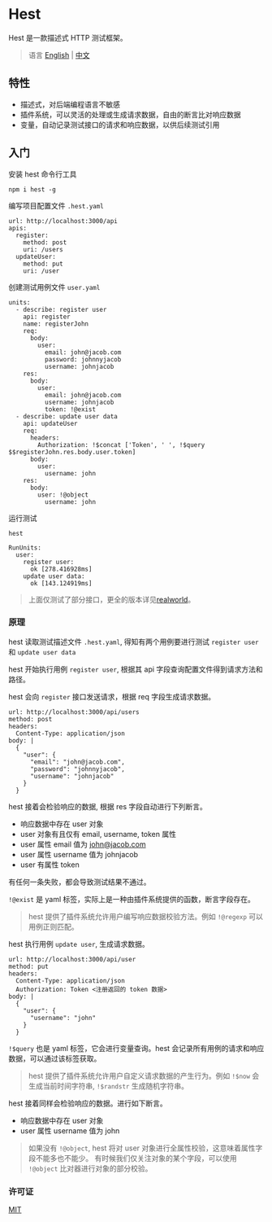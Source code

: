 # Hest

Hest 是一款描述式 HTTP 测试框架。

> 语言 [English](README.md) | [中文](README.zh.md)

## 特性

- 描述式，对后端编程语言不敏感
- 插件系统，可以灵活的处理或生成请求数据，自由的断言比对响应数据
- 变量，自动记录测试接口的请求和响应数据，以供后续测试引用

## 入门

安装 hest 命令行工具

```
npm i hest -g
```

编写项目配置文件 `.hest.yaml`

```
url: http://localhost:3000/api
apis:
  register: 
    method: post
    uri: /users
  updateUser:
    method: put
    uri: /user
```

创建测试用例文件 `user.yaml`

```
units:
  - describe: register user
    api: register
    name: registerJohn
    req:
      body:
        user:
          email: john@jacob.com
          password: johnnyjacob
          username: johnjacob
    res:
      body:
        user:
          email: john@jacob.com
          username: johnjacob
          token: !@exist
  - describe: update user data
    api: updateUser
    req:
      headers:
        Authorization: !$concat ['Token', ' ', !$query $$registerJohn.res.body.user.token]
      body:
        user:
          username: john
    res:
      body:
        user: !@object
          username: john
```

运行测试

```
hest

RunUnits:
  user:
    register user:
      ok [278.416928ms]
    update user data:
      ok [143.124919ms]
```

> 上面仅测试了部分接口，更全的版本详见[realworld](https://github.com/sigoden/node-express-realworld-example-app.git)。


### 原理

hest 读取测试描述文件 `.hest.yaml`, 得知有两个用例要进行测试 `register user` 和 `update user data`

hest 开始执行用例 `register user`, 根据其 api 字段查询配置文件得到请求方法和路径。

hest 会向 `register` 接口发送请求，根据 req 字段生成请求数据。

```
url: http://localhost:3000/api/users
method: post
headers:
  Content-Type: application/json
body: |
  {
    "user": {
      "email": "john@jacob.com",
      "password": "johnnyjacob",
      "username": "johnjacob"
    }
  }
```

hest 接着会检验响应的数据, 根据 res 字段自动进行下列断言。

- 响应数据中存在 user 对象
- user 对象有且仅有 email, username, token 属性
- user 属性 email 值为 john@jacob.com
- user 属性 username 值为 johnjacob
- user 有属性 token

有任何一条失败，都会导致测试结果不通过。

`!@exist` 是 yaml 标签，实际上是一种由插件系统提供的函数，断言字段存在。

> hest 提供了插件系统允许用户编写响应数据校验方法。例如 `!@regexp` 可以用例正则匹配。

hest 执行用例 `update user`, 生成请求数据。

```
url: http://localhost:3000/api/user
method: put
headers:
  Content-Type: application/json
  Authorization: Token <注册返回的 token 数据>
body: |
  {
    "user": {
      "username": "john"
    }
  }
```

`!$query` 也是 yaml 标签，它会进行变量查询。hest 会记录所有用例的请求和响应数据，可以通过该标签获取。

> hest 提供了插件系统允许用户自定义请求数据的产生行为。例如 `!$now` 会生成当前时间字符串,
> `!$randstr` 生成随机字符串。

hest 接着同样会检验响应的数据。进行如下断言。

- 响应数据中存在 user 对象
- user 属性 username 值为 john

> 如果没有 `!@object`, hest 将对 user 对象进行全属性校验，这意味着属性字段不能多也不能少。
> 有时候我们仅关注对象的某个字段，可以使用 `!@object`  比对器进行对象的部分校验。
 
### 许可证

[MIT](https://github.com/sigoden/hest/blob/master/LICENSE)

